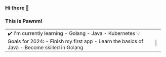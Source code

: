 ### Hi there 👋
### This is Pawnm!

<html>
    <table style="margin-left: auto; margin-right: auto;">
        <tr>
            <td>
                ✔️ I'm currently learning
		- Golang
		- Java
		- Kubernetes
		💡 Goals for 2024:
		- Finish my first app
		- Learn the basics of Java
		- Become skilled in Golang
            </td>
            <td>
                <p>
			<img width="50%" align="right" src="https://github-readme-stats.vercel.app/api?username=PawnM&show_icons=true&hide_border=true" />
		</p>
            </td>
        </tr>
    </table>
</html>




<!-- [![PawnM's GitHub stats](https://github-readme-stats.vercel.app/api?username=PawnM&show_icons=true)](https://github.com/anuraghazra/github-readme-stats) -->
